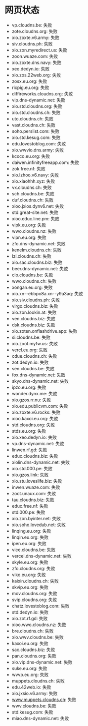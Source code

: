 # 网页状态
- vp.cloudns.be: 失败
- zote.cloudns.org: 失败
- xio.zoxte.v6.army: 失败
- siv.cloudns.ph: 失败
- xio.zon.myredirect.us: 失败
- zoon.wuaze.com: 失败
- xio.zoxte.dns.navy: 失败
- xeo.dedyn.io: 失败
- xio.zos.22web.org: 失败
- zosx.eu.org: 失败
- ricpig.eu.org: 失败
- diffireworks.cloudns.org: 失败
- vip.dns-dynamic.net: 失败
- xio.std.cloudns.org: 失败
- xio.std.cloudns.ch: 失败
- uto.cloudns.ch: 失败
- vast.cloudns.ch: 失败
- soho.perslist.com: 失败
- xio.std.kesug.com: 失败
- edu.lovestoblog.com: 失败
- xio.wwvio.dns.army: 失败
- kcoco.eu.org: 失败
- daiwen.infinityfreeapp.com: 失败
- zok.free.nf: 失败
- xio.lzhoo.v6.navy: 失败
- xio.xiaohhh.xyz: 失败
- vx.cloudns.ch: 失败
- sch.cloudns.be: 失败
- duf.cloudns.ch: 失败
- xioo.jxios.dynv6.net: 失败
- std.great-site.net: 失败
- xioo.educ.line.pm: 失败
- vipk.eu.org: 失败
- wwo.cloudns.nz: 失败
- vipn.eu.org: 失败
- zfo.dns-dynamic.net: 失败
- kenelm.cloudns.ch: 失败
- lzi.cloudns.ch: 失败
- xio.sac.cloudns.biz: 失败
- beer.dns-dynamic.net: 失败
- clo.cloudns.be: 失败
- wwo.cloudns.ch: 失败
- xongan.eu.org: 失败
- xio.xn--ebbpo8a.xn--y9a3aq: 失败
- xio.siv.cloudns.ph: 失败
- virgo.cloudns.biz: 失败
- xio.zon.lookin.at: 失败
- ven.cloudns.biz: 失败
- dsk.cloudns.biz: 失败
- xio.zoten.onflashdrive.app: 失败
- si.cloudns.be: 失败
- xio.zoot.myfw.us: 失败
- vercl.eu.org: 失败
- cdue.cloudns.ch: 失败
- zot.dedyn.io: 失败
- sen.cloudns.be: 失败
- fox.dns-dynamic.net: 失败
- skyo.dns-dynamic.net: 失败
- ipzo.eu.org: 失败
- wonder.dynx.me: 失败
- xio.gzos.rr.nu: 失败
- xio.edu.publicvm.com: 失败
- xio.zoxte.v6.rocks: 失败
- xioo.kaxoi.eu.org: 失败
- std.cloudns.org: 失败
- stds.eu.org: 失败
- xio.xeo.dedyn.io: 失败
- vp.dns-dynamic.net: 失败
- linwen.rf.gd: 失败
- educ.cloudns.biz: 失败
- xiolin.dns-dynamic.net: 失败
- xio.std.000.pe: 失败
- xio.gzos.link: 失败
- xio.stu.loveslife.biz: 失败
- inwen.wuaze.com: 失败
- zoot.unaux.com: 失败
- tau.cloudns.biz: 失败
- educ.free.nf: 失败
- std.000.pe: 失败
- xio.zon.byinter.net: 失败
- xio.soho.lovedub.net: 失败
- linqing.eu.org: 失败
- linqin.eu.org: 失败
- ipen.eu.org: 失败
- vice.cloudns.be: 失败
- vercel.dns-dynamic.net: 失败
- skyle.eu.org: 失败
- zfo.cloudns.org: 失败
- viko.eu.org: 失败
- kaixin.cloudns.ch: 失败
- skvip.eu.org: 失败
- mov.cloudns.org: 失败
- svip.cloudns.org: 失败
- chatz.lovestoblog.com: 失败
- std.dedyn.io: 失败
- xio.zot.rf.gd: 失败
- xioo.wwo.cloudns.nz: 失败
- bre.cloudns.ch: 失败
- xio.wwv.cloudns.be: 失败
- kaxoi.eu.org: 失败
- sac.cloudns.biz: 失败
- pan.cloudns.org: 失败
- xio.vip.dns-dynamic.net: 失败
- suke.eu.org: 失败
- wvvp.eu.org: 失败
- muppets.cloudns.ch: 失败
- edu.42web.io: 失败
- xio.jxsio.v6.army: 失败
- www.muppets.cloudns.ch: 失败
- wwv.cloudns.be: 失败
- std.kesug.com: 失败
- miao.dns-dynamic.net: 失败
